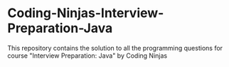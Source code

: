 # Coding-Ninjas-Interview-Preparation-Java
This repository contains the solution to all the programming questions for course "Interview Preparation: Java" by Coding Ninjas
